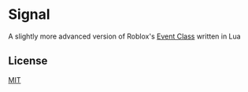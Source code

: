 # Signal

A slightly more advanced version of Roblox's [Event Class](https://developer.roblox.com/en-us/api-reference/datatype/RBXScriptSignal) written in Lua

## License
[MIT](https://choosealicense.com/licenses/mit/)